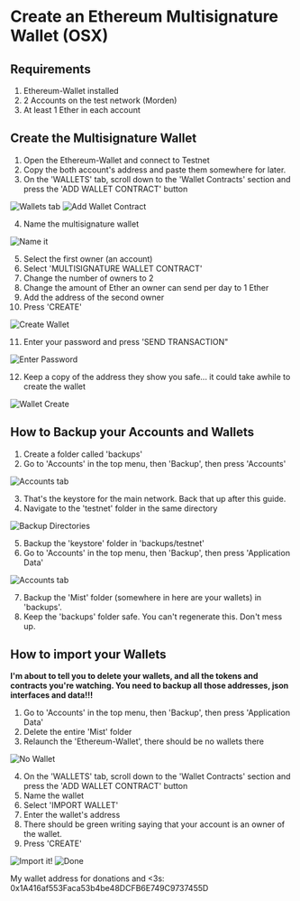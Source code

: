 # Create an Ethereum Multisignature Wallet (OSX)

## Requirements

1. Ethereum-Wallet installed
2. 2 Accounts on the test network (Morden)
3. At least 1 Ether in each account

## Create the Multisignature Wallet

1. Open the Ethereum-Wallet and connect to Testnet
2. Copy the both account's address and paste them somewhere for later.
3. On the 'WALLETS' tab, scroll down to the 'Wallet Contracts' section and press the 'ADD WALLET CONTRACT' button

![Wallets tab](http://res.cloudinary.com/dqza9dw1h/image/upload/c_scale,w_800/v1459557802/guide/create/3a.png)
![Add Wallet Contract](http://res.cloudinary.com/dqza9dw1h/image/upload/c_scale,w_800/v1459557802/guide/create/3b.png)

4. Name the multisignature wallet

![Name it](http://res.cloudinary.com/dqza9dw1h/image/upload/c_scale,w_800/v1459557802/guide/create/4.png)

5. Select the first owner (an account)
6. Select 'MULTISIGNATURE WALLET CONTRACT'
7. Change the number of owners to 2
8. Change the amount of Ether an owner can send per day to 1 Ether
9. Add the address of the second owner
10. Press 'CREATE'

![Create Wallet](http://res.cloudinary.com/dqza9dw1h/image/upload/c_scale,w_800/v1459557802/guide/create/10.png)

11. Enter your password and press 'SEND TRANSACTION"

![Enter Password](http://res.cloudinary.com/dqza9dw1h/image/upload/c_scale,w_800/v1459557802/guide/create/11.png)
 
12. Keep a copy of the address they show you safe... it could take awhile to create the wallet

![Wallet Create](http://res.cloudinary.com/dqza9dw1h/image/upload/c_scale,w_800/v1459557802/guide/create/12.png)

## How to Backup your Accounts and Wallets

1. Create a folder called 'backups'
2. Go to 'Accounts' in the top menu, then 'Backup', then press 'Accounts'
 
![Accounts tab](http://res.cloudinary.com/dqza9dw1h/image/upload/c_scale,w_800/v1459557802/guide/backup/2.png)

3. That's the keystore for the main network. Back that up after this guide.
4. Navigate to the 'testnet' folder in the same directory

![Backup Directories](http://res.cloudinary.com/dqza9dw1h/image/upload/c_scale,w_800/v1459558272/guide/backup/4.png)

5. Backup the 'keystore' folder in 'backups/testnet'
6. Go to 'Accounts' in the top menu, then 'Backup', then press 'Application Data'
 
![Accounts tab](http://res.cloudinary.com/dqza9dw1h/image/upload/c_scale,w_800/v1459557802/guide/backup/6.png)

7. Backup the 'Mist' folder (somewhere in here are your wallets) in 'backups'.
8. Keep the 'backups' folder safe. You can't regenerate this. Don't mess up.

## How to import your Wallets

**I'm about to tell you to delete your wallets, and all the tokens and contracts you're watching. You need to backup all those addresses, json interfaces and data!!!**

1. Go to 'Accounts' in the top menu, then 'Backup', then press 'Application Data'
2. Delete the entire 'Mist' folder
3. Relaunch the 'Ethereum-Wallet', there should be no wallets there
 
![No Wallet](http://res.cloudinary.com/dqza9dw1h/image/upload/c_scale,w_800/v1459557802/guide/import/3.png)

4. On the 'WALLETS' tab, scroll down to the 'Wallet Contracts' section and press the 'ADD WALLET CONTRACT' button
5. Name the wallet
6. Select 'IMPORT WALLET'
7. Enter the wallet's address
8. There should be green writing saying that your account is an owner of the wallet.
9. Press 'CREATE'

![Import it!](http://res.cloudinary.com/dqza9dw1h/image/upload/c_scale,w_800/v1459557802/guide/import/9.png)
![Done](http://res.cloudinary.com/dqza9dw1h/image/upload/c_scale,w_800/v1459557802/guide/import/10.png)

My wallet address for donations and <3s: 0x1A416af553Faca53b4be48DCFB6E749C9737455D